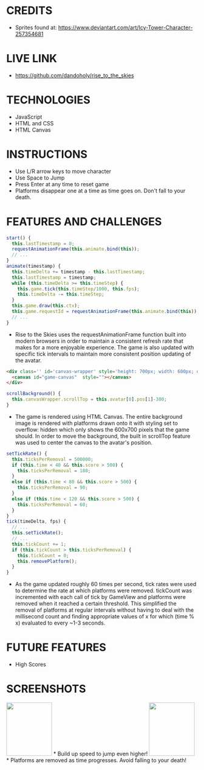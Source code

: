 # CREDITS
* Sprites found at: https://www.deviantart.com/art/Icy-Tower-Character-257354681

# LIVE LINK
* https://github.com/dandoholy/rise_to_the_skies

# TECHNOLOGIES
* JavaScript
* HTML and CSS
* HTML Canvas

# INSTRUCTIONS
* Use L/R arrow keys to move character
* Use Space to Jump
* Press Enter at any time to reset game
* Platforms disappear one at a time as time goes on.  Don't fall to your death.

# FEATURES AND CHALLENGES
```javascript
start() {
  this.lastTimestamp = 0;
  requestAnimationFrame(this.animate.bind(this));
  // ...
}
animate(timestamp) {
  this.timeDelta += timestamp - this.lastTimestamp;
  this.lastTimestamp = timestamp;
  while (this.timeDelta >= this.timeStep) {
    this.game.tick(this.timeStep/1000, this.fps);
    this.timeDelta -= this.timeStep;
  }
  this.game.draw(this.ctx);
  this.game.requestId = requestAnimationFrame(this.animate.bind(this));
  // ...
}
```
* Rise to the Skies uses the requestAnimationFrame function built into
modern browsers in order to maintain a consistent refresh rate that makes
for a more enjoyable experience.  The game is also updated with specific
tick intervals to maintain more consistent position updating of the avatar.

```html
<div class='' id='canvas-wrapper' style='height: 700px; width: 600px; overflow: hidden; border: 1px solid black;'>
  <canvas id="game-canvas"  style=""></canvas>
</div>
```
```javascript
scrollBackground() {
  this.canvasWrapper.scrollTop = this.avatar[0].pos[1]-300;
}
```
* The game is rendered using HTML Canvas.  The entire background image
is rendered with platforms drawn onto it with styling set to overflow: hidden
which only shows the 600x700 pixels that the game should.  In order to move
the background, the built in scrollTop feature was used to center the
canvas to the avatar's position.

```javascript
setTickRate() {
  this.ticksPerRemoval = 500000;
  if (this.time < 40 && this.score > 500) {
    this.ticksPerRemoval = 180;
  }
  else if (this.time < 80 && this.score > 500) {
    this.ticksPerRemoval = 90;
  }
  else if (this.time < 120 && this.score > 500) {
    this.ticksPerRemoval = 60;
  }
}
tick(timeDelta, fps) {
  // ...
  this.setTickRate();
  // ...
  this.tickCount += 1;
  if (this.tickCount > this.ticksPerRemoval) {
    this.tickCount = 0;
    this.removePlatform();
  }
}
```
* As the game updated roughly 60 times per second, tick rates were used
to determine the rate at which platforms were removed.  tickCount was incremented
with each call of tick by GameView and platforms were removed when it
reached a certain threshold.  This simplified the removal of platforms at
regular intervals without having to deal with the millisecond count and
finding appropriate values of x for which (time % x) evaluated to every ~1-3 seconds.

# FUTURE FEATURES
* High Scores

# SCREENSHOTS
<img src="https://media.giphy.com/media/9x51SQwiFetpZOtgQL/giphy.gif" width="120" height="140" />
* Build up speed to jump even higher!
<img src="https://media.giphy.com/media/9xyJ0cl7bLIZXuDAV7/giphy.gif" width="120" height="140" />
* Platforms are removed as time progresses.  Avoid falling to your death!
